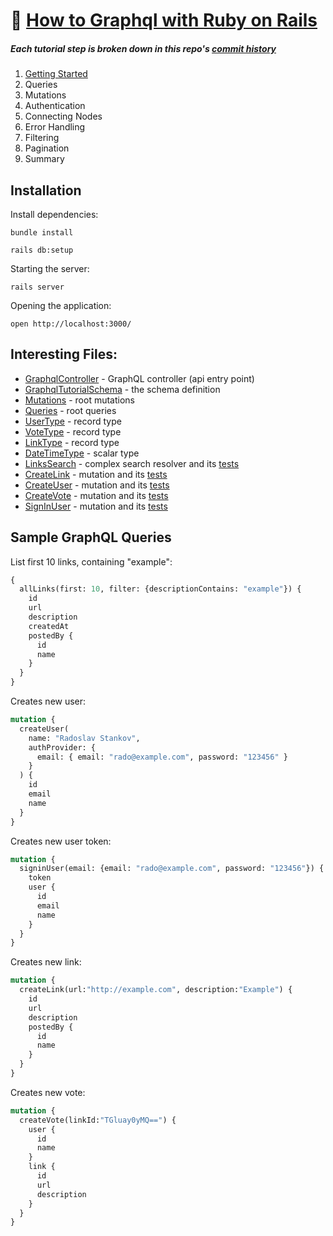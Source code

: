 # 💎 [How to Graphql with Ruby on Rails](https://www.howtographql.com/graphql-ruby)

##### Each tutorial step is broken down in this repo's [commit history](https://github.com/ztratify/howtographql-rails/commits/main)

1. [Getting Started](https://www.howtographql.com/graphql-ruby/1-getting-started/)
2. Queries
3. Mutations
4. Authentication
5. Connecting Nodes
6. Error Handling
7. Filtering
8. Pagination
9. Summary

## Installation

Install dependencies:

```
bundle install

rails db:setup
```

Starting the server:

```
rails server
```

Opening the application:

```
open http://localhost:3000/
```

## Interesting Files:

- [GraphqlController](https://github.com/howtographql/graphql-ruby/blob/master/app/controllers/graphql_controller.rb) - GraphQL controller (api entry point)
- [GraphqlTutorialSchema](https://github.com/howtographql/graphql-ruby/blob/master/app/graphql/graphql_tutorial_schema.rb) - the schema definition
- [Mutations](https://github.com/howtographql/graphql-ruby/blob/master/app/graphql/types/mutation_type.rb) - root mutations
- [Queries](https://github.com/howtographql/graphql-ruby/blob/master/app/graphql/types/query_type.rb) - root queries
- [UserType](https://github.com/howtographql/graphql-ruby/blob/master/app/graphql/types/user_type.rb) - record type
- [VoteType](https://github.com/howtographql/graphql-ruby/blob/master/app/graphql/types/vote_type.rb) - record type
- [LinkType](https://github.com/howtographql/graphql-ruby/blob/master/app/graphql/types/link_type.rb) - record type
- [DateTimeType](https://github.com/howtographql/graphql-ruby/blob/master/app/graphql/types/date_time_type.rb) - scalar type
- [LinksSearch](https://github.com/howtographql/graphql-ruby/blob/master/app/graphql/resolvers/links_search.rb) - complex search resolver and its [tests](https://github.com/howtographql/graphql-ruby/blob/master/test/graphql/resolvers/links_search_test.rb)
- [CreateLink](https://github.com/howtographql/graphql-ruby/blob/master/app/graphql/mutations/create_link.rb) - mutation and its [tests](https://github.com/howtographql/graphql-ruby/blob/master/test/graphql/mutations/create_link_test.rb)
- [CreateUser](https://github.com/howtographql/graphql-ruby/blob/master/app/graphql/mutations/create_user.rb) - mutation and its [tests](https://github.com/howtographql/graphql-ruby/blob/master/test/graphql/mutations/create_user_test.rb)
- [CreateVote](https://github.com/howtographql/graphql-ruby/blob/master/app/graphql/mutations/create_vote.rb) - mutation and its [tests](https://github.com/howtographql/graphql-ruby/blob/master/test/graphql/mutations/create_vote_test.rb)
- [SignInUser](https://github.com/howtographql/graphql-ruby/blob/master/app/graphql/mutations/sign_in_user.rb) - mutation and its [tests](https://github.com/howtographql/graphql-ruby/blob/master/test/graphql/mutations/sign_in_user_test.rb)

## Sample GraphQL Queries

List first 10 links, containing "example":

```graphql
{
  allLinks(first: 10, filter: {descriptionContains: "example"}) {
    id
    url
    description
    createdAt
    postedBy {
      id
      name
    }
  }
}

```

Creates new user:

```graphql
mutation {
  createUser(
    name: "Radoslav Stankov",
    authProvider: {
      email: { email: "rado@example.com", password: "123456" }
    }
  ) {
    id
    email
    name
  }
}
```

Creates new user token:

```graphql
mutation {
  signinUser(email: {email: "rado@example.com", password: "123456"}) {
    token
    user {
      id
      email
      name
    }
  }
}
```

Creates new link:

```graphql
mutation {
  createLink(url:"http://example.com", description:"Example") {
    id
    url
    description
    postedBy {
      id
      name
    }
  }
}
```

Creates new vote:

```graphql
mutation {
  createVote(linkId:"TGluay0yMQ==") {
    user {
      id
      name
    }
    link {
      id
      url
      description
    }
  }
}
```